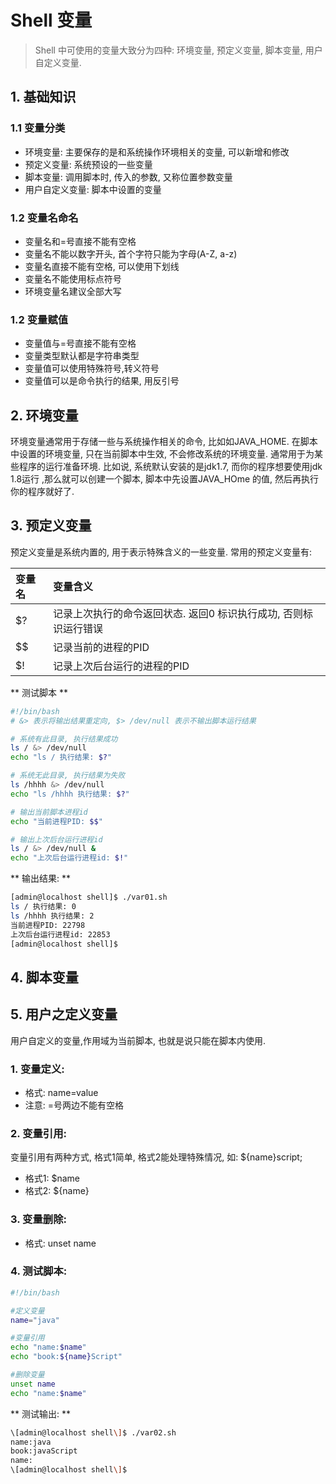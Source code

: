 # Shell 变量

> Shell 中可使用的变量大致分为四种: 环境变量, 预定义变量, 脚本变量, 用户自定义变量.

## 1. 基础知识

### 1.1 变量分类

* 环境变量: 主要保存的是和系统操作环境相关的变量, 可以新增和修改
* 预定义变量: 系统预设的一些变量
* 脚本变量: 调用脚本时, 传入的参数, 又称位置参数变量
* 用户自定义变量: 脚本中设置的变量

### 1.2 变量名命名

* 变量名和=号直接不能有空格
* 变量名不能以数字开头, 首个字符只能为字母\(A-Z, a-z\)
* 变量名直接不能有空格, 可以使用下划线
* 变量名不能使用标点符号
* 环境变量名建议全部大写

### 1.2 变量赋值

* 变量值与=号直接不能有空格
* 变量类型默认都是字符串类型
* 变量值可以使用特殊符号,转义符号
* 变量值可以是命令执行的结果, 用反引号

## 2. 环境变量
环境变量通常用于存储一些与系统操作相关的命令, 比如如JAVA_HOME. 在脚本中设置的环境变量, 只在当前脚本中生效, 不会修改系统的环境变量. 通常用于为某些程序的运行准备环境. 比如说, 系统默认安装的是jdk1.7, 而你的程序想要使用jdk 1.8运行 ,那么就可以创建一个脚本, 脚本中先设置JAVA_HOme 的值, 然后再执行你的程序就好了.

## 3. 预定义变量

预定义变量是系统内置的, 用于表示特殊含义的一些变量. 常用的预定义变量有:

| 变量名 | 变量含义 |
| :--- | :--- |
| $? | 记录上次执行的命令返回状态. 返回0 标识执行成功, 否则标识运行错误 |
| $$ | 记录当前的进程的PID |
| $! | 记录上次后台运行的进程的PID |

** 测试脚本 **

```bash
#!/bin/bash
# &> 表示将输出结果重定向, $> /dev/null 表示不输出脚本运行结果

# 系统有此目录, 执行结果成功
ls / &> /dev/null
echo "ls / 执行结果: $?"

# 系统无此目录, 执行结果为失败
ls /hhhh &> /dev/null
echo "ls /hhhh 执行结果: $?"

# 输出当前脚本进程id
echo "当前进程PID: $$"

# 输出上次后台运行进程id
ls / &> /dev/null &
echo "上次后台运行进程id: $!"
```

** 输出结果: **

```bash
[admin@localhost shell]$ ./var01.sh 
ls / 执行结果: 0
ls /hhhh 执行结果: 2
当前进程PID: 22798
上次后台运行进程id: 22853
[admin@localhost shell]$
```

## 4. 脚本变量

## 5. 用户之定义变量

用户自定义的变量,作用域为当前脚本, 也就是说只能在脚本内使用.

### 1. 变量定义:

* 格式: name=value
* 注意: =号两边不能有空格

### 2. 变量引用:

变量引用有两种方式, 格式1简单, 格式2能处理特殊情况, 如: ${name}script;

* 格式1: $name
* 格式2: ${name}

### 3. 变量删除:

* 格式: unset name

### 4. 测试脚本:

```bash
#!/bin/bash

#定义变量
name="java"

#变量引用
echo "name:$name"
echo "book:${name}Script"

#删除变量
unset name
echo "name:$name"
```

** 测试输出: **
```bash
\[admin@localhost shell\]$ ./var02.sh   
name:java  
book:javaScript  
name:  
\[admin@localhost shell\]$
```
